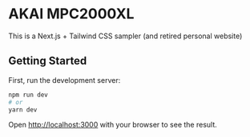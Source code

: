 # AKAI MPC2000XL

This is a Next.js + Tailwind CSS sampler (and retired personal website)

## Getting Started

First, run the development server:

```bash
npm run dev
# or
yarn dev
```

Open [http://localhost:3000](http://localhost:3000) with your browser to see the result.
